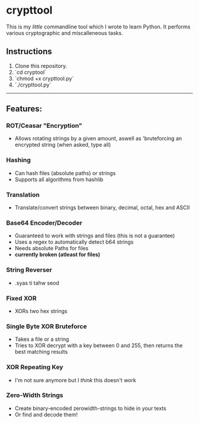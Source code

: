 # crypttool
This is my _little_ commandline tool which I wrote to learn Python. It performs various cryptographic and miscalleneous tasks.

## Instructions
1. Clone this repository.
2. ´cd cryptool´
3. ´chmod +x crypttool.py´
4. ´./crypttool.py´
----

## Features:
### ROT/Ceasar "Encryption"
* Allows rotating strings by a given amount, aswell as 'bruteforcing an encrypted string (when asked, type all)

### Hashing
* Can hash files (absolute paths) or strings
* Supports all algorithms from hashlib

### Translation
* Translate/convert strings between binary, decimal, octal, hex and ASCII

### Base64 Encoder/Decoder
* Guaranteed to work with strings and files (this is not a guarantee) 
* Uses a regex to automatically detect b64 strings
* Needs absolute Paths for files
* __currently broken (atleast for files)__

### String Reverser
* .syas ti tahw seod

### Fixed XOR
*  XORs two hex strings

### Single Byte XOR Bruteforce
* Takes a file or a string
* Tries to XOR decrypt with a key between 0 and 255, then returns the best matching results

### XOR Repeating Key
* I'm not sure anymore but I _think_ this doesn't work

### Zero-Width Strings
* Create binary-encoded zerowidth-strings to hide in your texts
* Or find and decode them!